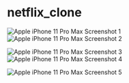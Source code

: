 # netflix_clone

![Apple iPhone 11 Pro Max Screenshot 1](https://github.com/SirajMM/Netflix_clone/assets/118870564/b8f1456b-357f-41c4-9cf9-3f6bd41bc872)![Apple iPhone 11 Pro Max Screenshot 2](https://github.com/SirajMM/Netflix_clone/assets/118870564/68cd164b-d7aa-4d2c-a375-9954eeae00b0)

![Apple iPhone 11 Pro Max Screenshot 3](https://github.com/SirajMM/Netflix_clone/assets/118870564/2b067263-b6f2-4a4b-ae19-3b882b133e19)![Apple iPhone 11 Pro Max Screenshot 4](https://github.com/SirajMM/Netflix_clone/assets/118870564/949260e1-9267-4347-9679-02a09dab23a6)

![Apple iPhone 11 Pro Max Screenshot 5](https://github.com/SirajMM/Netflix_clone/assets/118870564/42b6a4b8-cebc-4cd0-90f2-0d5283f43613)
